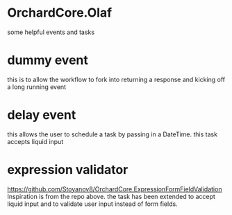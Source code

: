 # OrchardCore.Olaf
some helpful events and tasks

# dummy event

this is to allow the workflow to fork into returning a response and kicking off a long running event

# delay event

this allows the user to schedule a task by passing in a DateTime. this task accepts liquid input

# expression validator

https://github.com/Stoyanov8/OrchardCore.ExpressionFormFieldValidation
Inspiration is from the repo above. the task has been extended to accept liquid input and to validate user input instead of form fields.
